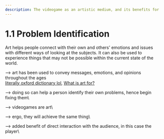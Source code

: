 ```yaml
---
description: The videogame as an artistic medium, and its benefits for mental health.
---
```


# 1.1 Problem Identification

Art helps people connect with their own and others' emotions and issues with different ways of looking at the subjects. It can also be used to experience things that may not be possible within the current state of the world.

\--> art has been used to convey messages, emotions, and opinions throughout the ages\
[literally oxford dictionary lol](https://www.oed.com/oed2/00012468), [What is art for?](https://books.google.nl/books?hl=en\&lr=\&id=DvmACgAAQBAJ\&oi=fnd\&pg=PP1\&ots=9KoByrkP0f\&sig=yMXuGA2NjDzAqA1-VscNzYSvAT0\&redir\_esc=y#v=onepage\&q\&f=false)

\--> doing so can help a person identify their own problems, hence begin fixing them\


\--> videogames are art\


\--> ergo, they will achieve the same thing\


\--> added benefit of direct interaction with the audience, in this case the player\


